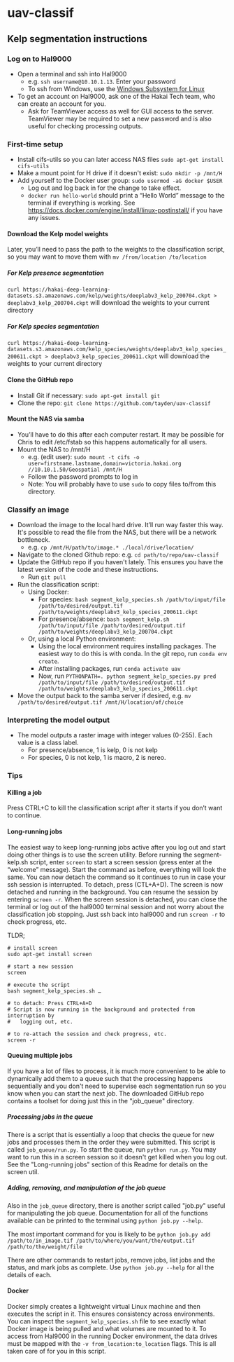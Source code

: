 # uav-classif

## Kelp segmentation instructions

### Log on to Hal9000
- Open a terminal and ssh into Hal9000
    - e.g. `ssh username@10.10.1.13`. Enter your password
    - To ssh from Windows, use the [Windows Subsystem for Linux](https://docs.microsoft.com/en-us/windows/wsl/install-win10)
- To get an account on Hal9000, ask one of the Hakai Tech team, who can create an account for you.
    - Ask for TeamViewer access as well for GUI access to the server. TeamViewer may be required to set a new password and is also useful for checking processing outputs.

### First-time setup
- Install cifs-utils so you can later access NAS files `sudo apt-get install cifs-utils`
- Make a mount point for H drive if it doesn't exist: `sudo mkdir -p /mnt/H`
- Add yourself to the Docker user group: `sudo usermod -aG docker $USER`
    - Log out and log back in for the change to take effect.
    - `docker run hello-world` should print a “Hello World” message to the terminal if everything is working. See https://docs.docker.com/engine/install/linux-postinstall/ if you have any issues.

#### Download the Kelp model weights
Later, you’ll need to pass the path to the weights to the classification script, so you may want to move them with `mv /from/location /to/location`
##### For Kelp presence segmentation
`curl https://hakai-deep-learning-datasets.s3.amazonaws.com/kelp/weights/deeplabv3_kelp_200704.ckpt > deeplabv3_kelp_200704.ckpt` will download the weights to your current directory
##### For Kelp species segmentation
`curl https://hakai-deep-learning-datasets.s3.amazonaws.com/kelp_species/weights/deeplabv3_kelp_species_200611.ckpt > deeplabv3_kelp_species_200611.ckpt` will download the weights to your current directory

#### Clone the GitHub repo
- Install Git if necessary: `sudo apt-get install git`
- Clone the repo: `git clone https://github.com/tayden/uav-classif`

#### Mount the NAS via samba 
- You’ll have to do this after each computer restart. It may be possible for Chris to edit /etc/fstab so this happens automatically for all users.
- Mount the NAS to /mnt/H 
    - e.g. (edit user): `sudo mount -t cifs -o user=firstname.lastname,domain=victoria.hakai.org //10.10.1.50/Geospatial /mnt/H`
    - Follow the password prompts to log in
    - Note: You will probably have to use `sudo` to copy files to/from this directory.

### Classify an image
- Download the image to the local hard drive. It’ll run way faster this way. It's possible to read the file from the NAS, but there will be a network bottleneck.
    - e.g. `cp /mnt/H/path/to/image.* ./local/drive/location/`
- Navigate to the cloned Github repo: e.g. `cd path/to/repo/uav-classif`
- Update the GitHub repo if you haven't lately. This ensures you have the latest version of the code and these instructions.
    - Run `git pull`
- Run the classification script:
    - Using Docker: 
        - For species: `bash segment_kelp_species.sh /path/to/input/file /path/to/desired/output.tif /path/to/weights/deeplabv3_kelp_species_200611.ckpt`
        - For presence/absence: `bash segment_kelp.sh /path/to/input/file /path/to/desired/output.tif /path/to/weights/deeplabv3_kelp_200704.ckpt`
    - Or, using a local Python environment:
        - Using the local environment requires installing packages. The easiest way to do this is with conda. In the git repo, run `conda env create`.
        - After installing packages, run `conda activate uav`
        - Now, run `PYTHONPATH=. python segment_kelp_species.py pred /path/to/input/file /path/to/desired/output.tif /path/to/weights/deeplabv3_kelp_species_200611.ckpt`
- Move the output back to the samba server if desired, e.g. `mv /path/to/desired/output.tif /mnt/H/location/of/choice`

### Interpreting the model output
- The model outputs a raster image with integer values (0-255). Each value is a class label.
    - For presence/absence, 1 is kelp, 0 is not kelp
    - For species, 0 is not kelp, 1 is macro, 2 is nereo.

### Tips
#### Killing a job
Press CTRL+C to kill the classification script after it starts if you don’t want to continue.

#### Long-running jobs
The easiest way to keep long-running jobs active after you log out and start doing other things is to use the screen utility. Before running the segment-kelp.sh script, enter `screen` to start a screen session (press enter at the “welcome” message). Start the command as before, everything will look the same. You can now detach the command so it continues to run in case your ssh session is interrupted. To detach, press (CTL+A+D). The screen is now detached and running in the background. You can resume the session by entering `screen -r`. When the screen session is detached, you can close the terminal or log out of the hal9000 terminal session and not worry about the classification job stopping. Just ssh back into hal9000 and run `screen -r` to check progress, etc.

TLDR;
```
# install screen
sudo apt-get install screen

# start a new session
screen

# execute the script
bash segment_kelp_species.sh …

# to detach: Press CTRL+A+D
# Script is now running in the background and protected from interruption by
#   logging out, etc.

# to re-attach the session and check progress, etc.
screen -r
```

#### Queuing multiple jobs
If you have a lot of files to process, it is much more convenient to be able to dynamically add them to a queue such that the processing happens
sequentially and you don't need to supervise each segmentation run so you know when you can start the next job. The downloaded GitHub repo contains
a toolset for doing just this in the "job_queue" directory.

##### Processing jobs in the queue
There is a script that is essentially a loop that checks the queue for new jobs and processes them in the order they were submitted. This script is called `job_queue/run.py`.
To start the queue, run `python run.py`. You may want to run this in a screen session so it doesn't get killed when you log out. See the "Long-running jobs" section of this Readme 
for details on the screen util. 

##### Adding, removing, and manipulation of the job queue
Also in the `job_queue` directory, there is another script called "job.py" useful for manipulating the job queue.
Documentation for all of the functions available can be printed to the terminal using `python job.py --help`.

The most important command for you is likely to be `python job.py add /path/to/in_image.tif /path/to/where/you/want/the/output.tif /path/to/the/weight/file`

There are other commands to restart jobs, remove jobs, list jobs and the status, and mark jobs as complete. Use `python job.py --help` for all the details of each.

#### Docker
Docker simply creates a lightweight virtual Linux machine and then executes the script in it. This ensures consistency across environments.
You can inspect the `segment_kelp_species.sh` file to see exactly what Docker image is being pulled and what volumes are mounted to it.
To access from Hal9000 in the running Docker environment, the data drives must be mapped with the `-v from_location:to_location` flags.
This is all taken care of for you in this script.
